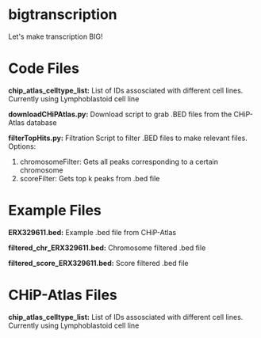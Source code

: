# bigtranscription
Let's make transcription BIG!

# Code Files
**chip_atlas_celltype_list:**
List of IDs assosciated with different cell lines. Currently using Lymphoblastoid cell line

**downloadCHiPAtlas.py:** Download script to grab .BED files from the CHiP-Atlas database

**filterTopHits.py:** Filtration Script to filter .BED files to make relevant files. 
Options: 
1) chromosomeFilter: Gets all peaks corresponding to a certain chromosome
2) scoreFilter: Gets top k peaks from .bed file

# Example Files
**ERX329611.bed:** Example .bed file from CHiP-Atlas

**filtered_chr_ERX329611.bed:** Chromosome filtered .bed file

**filtered_score_ERX329611.bed:** Score filtered .bed file

# CHiP-Atlas Files
**chip_atlas_celltype_list:** List of IDs assosciated with different cell lines. Currently using Lymphoblastoid cell line
